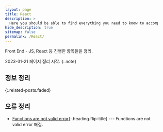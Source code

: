 ```yaml
---
layout: page
title: React
description: >
  Here you should be able to find everything you need to know to accomplish the most common tasks when blogging with Hydejack.
hide_description: true
sitemap: false
permalink: /React/
---
```


Front End - JS, React 등 진행한 항목들을 정리.

2023-01-21 페이지 정리 시작.
{:.note}


## 정보 정리

[//]: # (* [Vim, Vi]{:.heading.flip-title} --- Vim command.)
{:.related-posts.faded}

## 오류 정리
* [Functions are not valid error]{:.heading.flip-title} --- Functions are not valid error 해결.


[Functions are not valid error]: error/2023-01-19-FunctionsAreNotValidError/
